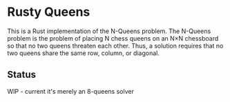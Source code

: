 # Rusty Queens

This is a Rust implementation of the N-Queens problem. The N-Queens problem is the problem of placing N chess queens on an N×N chessboard so that no two queens threaten each other. Thus, a solution requires that no two queens share the same row, column, or diagonal.

## Status

WIP - current it's merely an 8-queens solver
